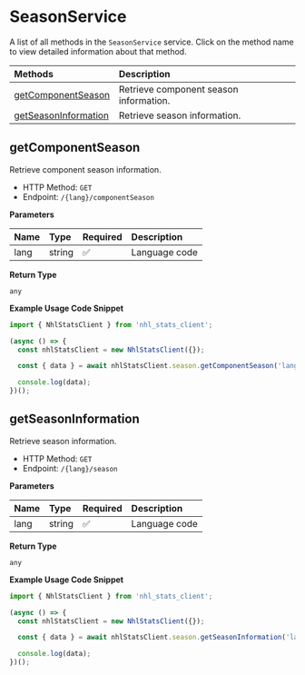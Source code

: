 # SeasonService

A list of all methods in the `SeasonService` service. Click on the method name to view detailed information about that method.

| Methods                                       | Description                            |
| :-------------------------------------------- | :------------------------------------- |
| [getComponentSeason](#getcomponentseason)     | Retrieve component season information. |
| [getSeasonInformation](#getseasoninformation) | Retrieve season information.           |

## getComponentSeason

Retrieve component season information.

- HTTP Method: `GET`
- Endpoint: `/{lang}/componentSeason`

**Parameters**

| Name | Type   | Required | Description   |
| :--- | :----- | :------- | :------------ |
| lang | string | ✅       | Language code |

**Return Type**

`any`

**Example Usage Code Snippet**

```typescript
import { NhlStatsClient } from 'nhl_stats_client';

(async () => {
  const nhlStatsClient = new NhlStatsClient({});

  const { data } = await nhlStatsClient.season.getComponentSeason('lang');

  console.log(data);
})();
```

## getSeasonInformation

Retrieve season information.

- HTTP Method: `GET`
- Endpoint: `/{lang}/season`

**Parameters**

| Name | Type   | Required | Description   |
| :--- | :----- | :------- | :------------ |
| lang | string | ✅       | Language code |

**Return Type**

`any`

**Example Usage Code Snippet**

```typescript
import { NhlStatsClient } from 'nhl_stats_client';

(async () => {
  const nhlStatsClient = new NhlStatsClient({});

  const { data } = await nhlStatsClient.season.getSeasonInformation('lang');

  console.log(data);
})();
```

<!-- This file was generated by liblab | https://liblab.com/ -->
